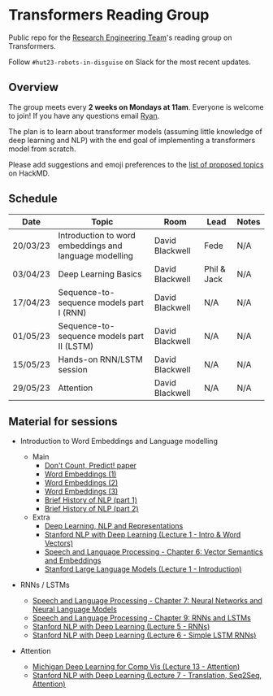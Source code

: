 # Transformers Reading Group

Public repo for the [Research Engineering Team](https://www.turing.ac.uk/research-engineering)'s reading group on Transformers.

Follow `#hut23-robots-in-disguise` on Slack for the most recent updates.

## Overview

The group meets every <b>2 weeks on Mondays at 11am</b>. Everyone is welcome to join! If you have any questions email [Ryan](mailto:rchan@turing.ac.uk).

The plan is to learn about transformer models (assuming little knowledge of deep learning and NLP) with the end goal of implementing a transformers model from scratch.

Please add suggestions and emoji preferences to the [list of proposed topics](https://hackmd.io/NILcoBk1QquVNkDR6dbIBA) on HackMD.

## Schedule

|Date | Topic | Room | Lead | Notes |
| --- | ----- | ---- | ---- | ----- |
| 20/03/23 | Introduction to word embeddings and language modelling | David Blackwell | Fede | N/A |
| 03/04/23 | Deep Learning Basics | David Blackwell | Phil & Jack | N/A |
| 17/04/23 | Sequence-to-sequence models part I (RNN) | David Blackwell | N/A | N/A |
| 01/05/23 | Sequence-to-sequence models part II (LSTM) | David Blackwell | N/A | N/A |
| 15/05/23 | Hands-on RNN/LSTM session | David Blackwell | N/A | N/A |
| 29/05/23 | Attention | David Blackwell | N/A | N/A |

## Material for sessions

- Introduction to Word Embeddings and Language modelling
  - Main
    - [Don't Count, Predict! paper](https://aclanthology.org/P14-1023.pdf)
    - [Word Embeddings (1)](https://www.ruder.io/word-embeddings-1/)
    - [Word Embeddings (2)](https://www.ruder.io/word-embeddings-softmax/)
    - [Word Embeddings (3)](https://www.ruder.io/secret-word2vec/)
    - [Brief History of NLP (part 1)](https://medium.com/@antoine.louis/a-brief-history-of-natural-language-processing-part-1-ffbcb937ebce)
    - [Brief History of NLP (part 2)](https://medium.com/@antoine.louis/a-brief-history-of-natural-language-processing-part-2-f5e575e8e37)
  - Extra
    - [Deep Learning, NLP and Representations](http://colah.github.io/posts/2014-07-NLP-RNNs-Representations/)
    - [Stanford NLP with Deep Learning (Lecture 1 - Intro & Word Vectors)](https://youtu.be/rmVRLeJRkl4)
    - [Speech and Language Processing - Chapter 6: Vector Semantics and Embeddings](https://web.stanford.edu/~jurafsky/slp3/6.pdf)
    - [Stanford Large Language Models (Lecture 1 - Introduction)](https://stanford-cs324.github.io/winter2022/lectures/introduction/)
  
- RNNs / LSTMs
  - [Speech and Language Processing - Chapter 7: Neural Networks and Neural Language Models](https://web.stanford.edu/~jurafsky/slp3/7.pdf)
  - [Speech and Language Processing - Chapter 9: RNNs and LSTMs](https://web.stanford.edu/~jurafsky/slp3/9.pdf)
  - [Stanford NLP with Deep Learning (Lecture 5 - RNNs)](https://youtu.be/PLryWeHPcBs)
  - [Stanford NLP with Deep Learning (Lecture 6 - Simple LSTM RNNs)](https://youtu.be/0LixFSa7yts)
  
- Attention
  - [Michigan Deep Learning for Comp Vis (Lecture 13 - Attention)](https://www.youtube.com/watch?v=YAgjfMR9R_M)
  - [Stanford NLP with Deep Learning (Lecture 7 - Translation, Seq2Seq, Attention)](https://youtu.be/wzfWHP6SXxY)
  

